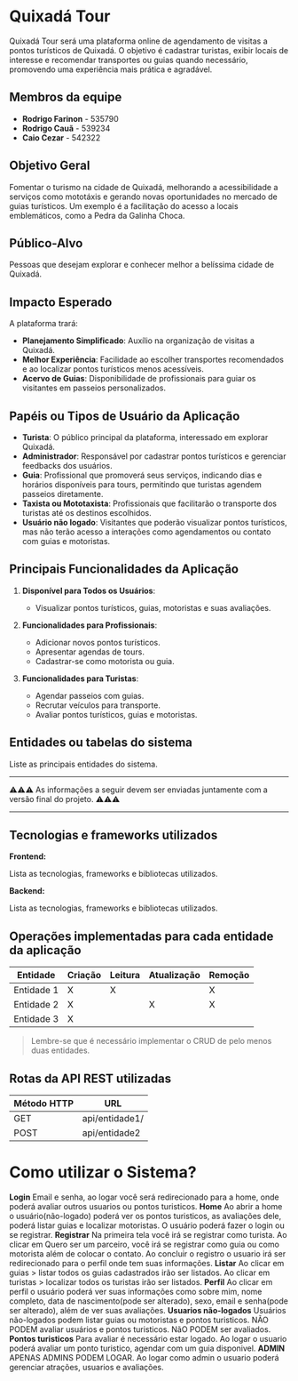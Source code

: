 # Quixadá Tour  

Quixadá Tour será uma plataforma online de agendamento de visitas a pontos turísticos de Quixadá. O objetivo é cadastrar turistas, exibir locais de interesse e recomendar transportes ou guias quando necessário, promovendo uma experiência mais prática e agradável.  

## Membros da equipe  

- **Rodrigo Farinon** - 535790  
- **Rodrigo Cauã** - 539234  
- **Caio Cezar** - 542322

## Objetivo Geral  

Fomentar o turismo na cidade de Quixadá, melhorando a acessibilidade a serviços como mototáxis e gerando novas oportunidades no mercado de guias turísticos. Um exemplo é a facilitação do acesso a locais emblemáticos, como a Pedra da Galinha Choca.  

## Público-Alvo  

Pessoas que desejam explorar e conhecer melhor a belíssima cidade de Quixadá.  

## Impacto Esperado  

A plataforma trará:  
- **Planejamento Simplificado**: Auxílio na organização de visitas a Quixadá.  
- **Melhor Experiência**: Facilidade ao escolher transportes recomendados e ao localizar pontos turísticos menos acessíveis.  
- **Acervo de Guias**: Disponibilidade de profissionais para guiar os visitantes em passeios personalizados.  

## Papéis ou Tipos de Usuário da Aplicação  

- **Turista**: O público principal da plataforma, interessado em explorar Quixadá.  
- **Administrador**: Responsável por cadastrar pontos turísticos e gerenciar feedbacks dos usuários.  
- **Guia**: Profissional que promoverá seus serviços, indicando dias e horários disponíveis para tours, permitindo que turistas agendem passeios diretamente.  
- **Taxista ou Mototaxista**: Profissionais que facilitarão o transporte dos turistas até os destinos escolhidos.  
- **Usuário não logado**: Visitantes que poderão visualizar pontos turísticos, mas não terão acesso a interações como agendamentos ou contato com guias e motoristas.  

## Principais Funcionalidades da Aplicação  

1. **Disponível para Todos os Usuários**:  
   - Visualizar pontos turísticos, guias, motoristas e suas avaliações.  

2. **Funcionalidades para Profissionais**:  
   - Adicionar novos pontos turísticos.  
   - Apresentar agendas de tours.  
   - Cadastrar-se como motorista ou guia.

3. **Funcionalidades para Turistas**:  
   - Agendar passeios com guias.  
   - Recrutar veículos para transporte.  
   - Avaliar pontos turísticos, guias e motoristas.  


## Entidades ou tabelas do sistema

Liste as principais entidades do sistema.


----

:warning::warning::warning: As informações a seguir devem ser enviadas juntamente com a versão final do projeto. :warning::warning::warning:


----

## Tecnologias e frameworks utilizados

**Frontend:**

Lista as tecnologias, frameworks e bibliotecas utilizados.

**Backend:**

Lista as tecnologias, frameworks e bibliotecas utilizados.


## Operações implementadas para cada entidade da aplicação


| Entidade| Criação | Leitura | Atualização | Remoção |
| --- | --- | --- | --- | --- |
| Entidade 1 | X |  X  |  | X |
| Entidade 2 | X |    |  X | X |
| Entidade 3 | X |    |  |  |

> Lembre-se que é necessário implementar o CRUD de pelo menos duas entidades.

## Rotas da API REST utilizadas

| Método HTTP | URL |
| --- | --- |
| GET | api/entidade1/|
| POST | api/entidade2 |

# Como utilizar o Sistema?
**Login**
Email e senha, ao logar você será redirecionado para a home, onde poderá avaliar outros usuarios ou pontos turisticos.
**Home**
Ao abrir a home o usuário(não-logado) poderá ver os pontos turisticos, as avaliações dele, poderá listar guias e localizar motoristas.
O usuário poderá fazer o login ou se registrar.
**Registrar**
Na primeira tela você irá se registrar como turista.
Ao clicar em Quero ser um parceiro, você irá se registrar como guia ou como motorista além de colocar o contato.
Ao concluir o registro o usuario irá ser redirecionado para o perfil onde tem suas informações.
**Listar**
Ao clicar em guias > listar todos os guias cadastrados irão ser listados.
Ao clicar em turistas > localizar todos os turistas irão ser listados.
**Perfil**
Ao clicar em perfil o usuário poderá ver suas informações como sobre mim, nome completo, data de nascimento(pode ser alterado), sexo, email e senha(pode ser alterado), além de ver suas avaliações.
**Usuarios não-logados**
Usuários não-logados podem listar guias ou motoristas e pontos turisticos.
NÃO PODEM avaliar usuários e pontos turisticos.
NãO PODEM ser avaliados.
**Pontos turisticos**
Para avaliar é necessário estar logado.
Ao logar o usuario poderá avaliar um ponto turistico, agendar com um guia disponivel.
**ADMIN**
APENAS ADMINS PODEM LOGAR.
Ao logar como admin o usuario poderá gerenciar atrações, usuarios e avaliações.






























